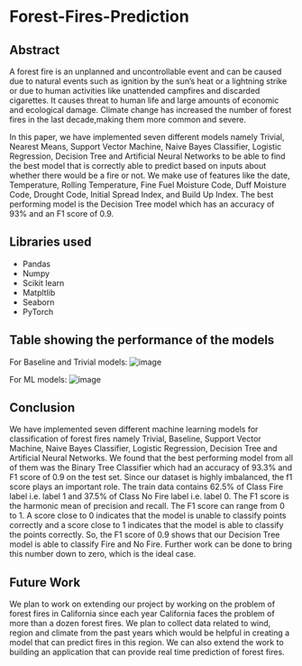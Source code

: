 # Forest-Fires-Prediction

## Abstract
A forest fire is an unplanned and uncontrollable event and can be caused due to natural events such as ignition by the sun’s heat or a lightning strike or due to human activities like unattended campfires and discarded cigarettes. It causes threat to human life and large amounts of economic and ecological damage. Climate change has increased the number of forest fires in the last decade,making them more common and severe. 

In this paper, we have implemented seven different models namely Trivial, Nearest Means, Support Vector Machine, Naive Bayes Classifier, Logistic Regression,
Decision Tree and Artificial Neural Networks to be able to find the best model that is correctly able to predict based on inputs about whether there would be a fire or not. We make use of features like the date, Temperature, Rolling Temperature, Fine Fuel Moisture Code, Duff Moisture Code, Drought Code, Initial Spread Index, and Build Up Index. The best performing model is the Decision Tree model which has an accuracy of 93% and an F1 score of 0.9.


## Libraries used
- Pandas
- Numpy
- Scikit learn
- Matpltlib
- Seaborn
- PyTorch

## Table showing the performance of the models

For Baseline and Trivial models:
![image](https://user-images.githubusercontent.com/68809236/166614294-412945b0-ae73-45ae-9636-ba3d70fbbe09.png)


For ML models:
![image](https://user-images.githubusercontent.com/68809236/166614407-090f30f7-b196-4cde-8a11-075039c391cc.png)

## Conclusion
We have implemented seven different machine learning models for classification of forest fires namely Trivial, Baseline, Support Vector Machine, Naive Bayes Classifier, Logistic Regression, Decision Tree and Artificial Neural Networks. We found that the best performing model from all of them was the Binary Tree Classifier which had an accuracy of 93.3% and F1 score of 0.9 on the test set. Since our dataset is highly imbalanced, the f1 score plays an important role. The train data contains 62.5% of Class Fire label i.e. label 1 and 37.5% of Class No Fire label i.e. label 0. The F1 score is the harmonic mean of precision and recall.
The F1 score can range from 0 to 1. A score close to 0 indicates that the model is unable to classify points correctly and a score close to 1 indicates that the model is able to classify the points correctly. So, the F1 score of 0.9 shows that our Decision Tree model is able to classify Fire and No Fire. Further work can be done to bring this number down to zero, which is the ideal case. 

## Future Work
We plan to work on extending our project by working on the problem of forest fires in California since each year California faces the problem of more than a dozen forest fires. We plan to collect data related to wind, region and climate from the past years which would be helpful in creating a model that can predict fires in this region. We can also extend the work to building an application that can provide real time prediction of forest fires.
